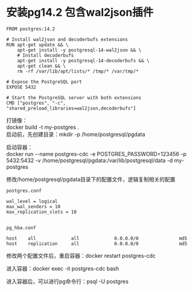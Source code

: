 # 安装pg14.2 包含wal2json插件

``` 
FROM postgres:14.2

# Install wal2json and decoderbufs extensions
RUN apt-get update && \
    apt-get install -y postgresql-14-wal2json && \
    # Install decoderbufs
    apt-get install -y postgresql-14-decoderbufs && \
    apt-get clean && \
    rm -rf /var/lib/apt/lists/* /tmp/* /var/tmp/*

# Expose the PostgreSQL port
EXPOSE 5432

# Start the PostgreSQL server with both extensions
CMD ["postgres", "-c", "shared_preload_libraries=wal2json,decoderbufs"]
```

打镜像：    
docker build -t my-postgres .   
启动前，先创建目录：mkdir -p /home/postgresql/pgdata    

启动容器：   
docker run --name postgres-cdc -e POSTGRES_PASSWORD=123456 -p 5432:5432 -v /home/postgresql/pgdata:/var/lib/postgresql/data -d my-postgres


修改/home/postgresql/pgdata目录下的配置文件，逻辑复制相关的配置   
``` 
postgres.conf
 
wal_level = logical
max_wal_senders = 10                    
max_replication_slots = 10
 

pg_hba.conf
 
host    all             all             0.0.0.0/0               md5
host    replication     all             0.0.0.0/0               md5
```

修改两个配置文件后，重启容器：docker restart postgres-cdc

进入容器：docker exec -it postgres-cdc bash

进入容器后，可以进行pg命令行：psql -U postgres
